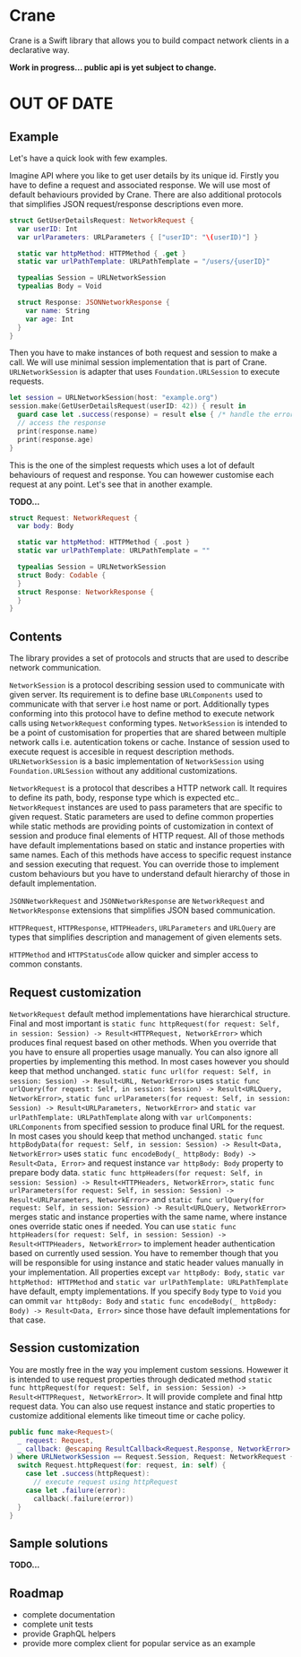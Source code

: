 # Crane

Crane is a Swift library that allows you to build compact network clients in a declarative way.

**Work in progress... public api is yet subject to change.**

# OUT OF DATE

## Example

Let's have a quick look with few examples.

Imagine API where you like to get user details by its unique id. Firstly you have to define a request and associated response. We will use most of default behaviours provided by Crane. There are also additional protocols that simplifies JSON request/response descriptions even more.

``` swift
struct GetUserDetailsRequest: NetworkRequest {
  var userID: Int
  var urlParameters: URLParameters { ["userID": "\(userID)"] }

  static var httpMethod: HTTPMethod { .get }
  static var urlPathTemplate: URLPathTemplate = "/users/{userID}"

  typealias Session = URLNetworkSession
  typealias Body = Void

  struct Response: JSONNetworkResponse {
    var name: String
    var age: Int
  }
}
```

Then you have to make instances of both request and session to make a call. We will use minimal session implementation that is part of Crane. `URLNetworkSession` is adapter that uses `Foundation.URLSession` to execute requests.

``` swift
let session = URLNetworkSession(host: "example.org")
session.make(GetUserDetailsRequest(userID: 42)) { result in
  guard case let .success(response) = result else { /* handle the error */ }
  // access the response
  print(response.name)
  print(response.age)
}
```

This is the one of the simplest requests which uses a lot of default behaviours of request and response. You can howewer customise each request at any point. Let's see that in another example.

**TODO...**
``` swift
struct Request: NetworkRequest {
  var body: Body

  static var httpMethod: HTTPMethod { .post }
  static var urlPathTemplate: URLPathTemplate = ""

  typealias Session = URLNetworkSession
  struct Body: Codable {
  }
  struct Response: NetworkResponse {
  }
}
```

## Contents

The library provides a set of protocols and structs that are used to describe network communication.

`NetworkSession` is a protocol describing session used to communicate with given server. Its requirement is to define base `URLComponents` used to communicate with that server i.e host name or port. Additionally types conforming into this protocol have to define method to execute network calls using `NetworkRequest` conforming types. `NetworkSession` is intended to be a point of customisation for properties that are shared between multiple network calls i.e. autentication tokens or cache. Instance of session used to execute request is accesible in request description methods. `URLNetworkSession` is a basic implementation of `NetworkSession` using `Foundation.URLSession` without any additional customizations. 

`NetworkRequest` is a protocol that describes a HTTP network call. It requires to define its path, body, response type which is expected etc.. `NetworkRequest` instances are used to pass parameters that are specific to given request. Static parameters are used to define common properties while static methods are providing points of customization in context of session and produce final elements of HTTP request. All of those methods have default implementations based on static and instance properties with same names. Each of this methods have access to specific request instance and session executing that request. You can override those to implement custom behaviours but you have to understand default hierarchy of those in default implementation.

`JSONNetworkRequest` and `JSONNetworkResponse` are `NetworkRequest` and `NetworkResponse` extensions that simplifies JSON based communication.

`HTTPRequest`, `HTTPResponse`, `HTTPHeaders`, `URLParameters` and `URLQuery` are types that simplifies description and management of given elements sets.

`HTTPMethod` and `HTTPStatusCode` allow quicker and simpler access to common constants. 

## Request customization

`NetworkRequest` default method implementations have hierarchical structure. Final and most important is `static func httpRequest(for request: Self, in session: Session) -> Result<HTTPRequest, NetworkError>` which produces final request based on other methods. When you override that you have to ensure all properties usage manually. You can also ignore all properties by implementing this method. In most cases however you should keep that method unchanged.
`static func url(for request: Self, in session: Session) -> Result<URL, NetworkError>` uses `static func urlQuery(for request: Self, in session: Session) -> Result<URLQuery, NetworkError>`, `static func urlParameters(for request: Self, in session: Session) -> Result<URLParameters, NetworkError>` and `static var urlPathTemplate: URLPathTemplate` along with `var urlComponents: URLComponents` from specified session to produce final URL for the request. In most cases you should keep that method unchanged.
`static func httpBodyData(for request: Self, in session: Session) -> Result<Data, NetworkError>` uses `static func encodeBody(_ httpBody: Body) -> Result<Data, Error>` and request instance `var httpBody: Body` property to prepare body data.
`static func httpHeaders(for request: Self, in session: Session) -> Result<HTTPHeaders, NetworkError>`, `static func urlParameters(for request: Self, in session: Session) -> Result<URLParameters, NetworkError>` and `static func urlQuery(for request: Self, in session: Session) -> Result<URLQuery, NetworkError>` merges static and instance properties with the same name, where instance ones override static ones if needed. You can use `static func httpHeaders(for request: Self, in session: Session) -> Result<HTTPHeaders, NetworkError>` to implement header authentication based on currently used session. You have to remember though that you will be responsible for using instance and static header values manually in your implementation. 
All properties except `var httpBody: Body`, `static var httpMethod: HTTPMethod` and `static var urlPathTemplate: URLPathTemplate` have default, empty implementations. If you specify `Body` type to `Void` you can ommit `var httpBody: Body` and `static func encodeBody(_ httpBody: Body) -> Result<Data, Error>` since those have default implementations for that case.

## Session customization

You are mostly free in the way you implement custom sessions. Howewer it is intended to use request properties through dedicated method `static func httpRequest(for request: Self, in session: Session) -> Result<HTTPRequest, NetworkError>`. It will provide complete and final http request data. You can also use request instance and static properties to customize additional elements like timeout time or cache policy.

``` swift
public func make<Request>(
  _ request: Request,
  _ callback: @escaping ResultCallback<Request.Response, NetworkError>
) where URLNetworkSession == Request.Session, Request: NetworkRequest {
  switch Request.httpRequest(for: request, in: self) {
    case let .success(httpRequest):
      // execute request using httpRequest
    case let .failure(error):
      callback(.failure(error))
  }
}
```

## Sample solutions

**TODO...**

## Roadmap

- complete documentation
- complete unit tests
- provide GraphQL helpers
- provide more complex client for popular service as an example 
